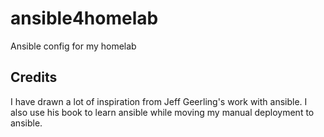 # ansible4homelab

Ansible config for my homelab

## Credits

I have drawn a lot of inspiration from Jeff Geerling's work with ansible. I also use his book to learn ansible while moving my manual deployment to ansible.